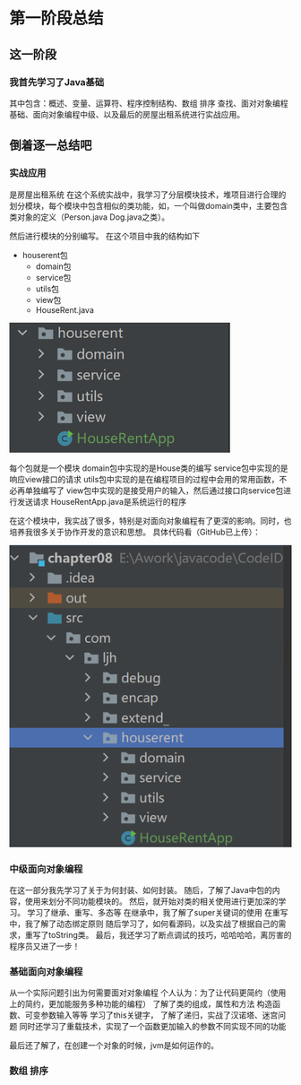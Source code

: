 # 第一阶段总结
## 这一阶段
### 我首先学习了Java基础

其中包含：概述、变量、运算符、程序控制结构、数组 排序 查找、面对对象编程基础、面向对象编程中级、以及最后的房屋出租系统进行实战应用。

## 倒着逐一总结吧
### 实战应用
是房屋出租系统
在这个系统实战中，我学习了分层模块技术，堆项目进行合理的划分模块，每个模块中包含相似的类功能，如，一个叫做domain类中，主要包含类对象的定义（Person.java Dog.java之类）。

然后进行模块的分别编写。
在这个项目中我的结构如下
- houserent包
	- domain包
	- service包
	- utils包
	- view包
	- HouseRent.java

![输入图片说明](/imgs/2024-07-14/16GGNWhhRzbjfJW1.png)

每个包就是一个模块
domain包中实现的是House类的编写
service包中实现的是响应view接口的请求
utils包中实现的是在编程项目的过程中会用的常用函数，不必再单独编写了
view包中实现的是接受用户的输入，然后通过接口向service包进行发送请求
HouseRentApp.java是系统运行的程序

在这个模块中，我实战了很多，特别是对面向对象编程有了更深的影响。同时，也培养我很多关于协作开发的意识和思想。
具体代码看（GitHub已上传）：

![输入图片说明](/imgs/2024-07-14/F1TXcypm5NbjuVo6.png)

### 中级面向对象编程
在这一部分我先学习了关于为何封装、如何封装。
随后，了解了Java中包的内容，使用来划分不同功能模块的。
然后，就开始对类的相关使用进行更加深的学习。
学习了继承、重写、多态等
在继承中，我了解了super关键词的使用
在重写中，我了解了动态绑定原则
随后学习了，如何看源码，以及实战了根据自己的需求，重写了toString类。
最后，我还学习了断点调试的技巧，哈哈哈哈，离厉害的程序员又进了一步！

### 基础面向对象编程
从一个实际问题引出为何需要面对对象编程
个人认为：为了让代码更简约（使用上的简约，更加能服务多种功能的编程）
了解了类的组成，属性和方法
构造函数、可变参数输入等等
学习了this关键字，
了解了递归，实战了汉诺塔、迷宫问题
同时还学习了重载技术，实现了一个函数更加输入的参数不同实现不同的功能

最后还了解了，在创建一个对象的时候，jvm是如何运作的。

### 数组 排序 

<!--stackedit_data:
eyJoaXN0b3J5IjpbMTQ0MzgyNTY0NiwyODMxMDU3OTddfQ==
-->
